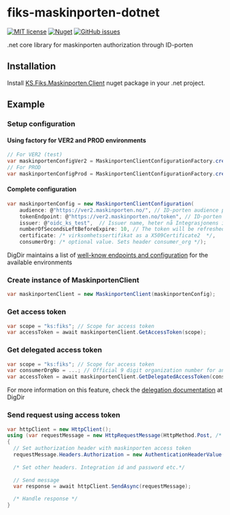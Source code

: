 # fiks-maskinporten-dotnet
[![MIT license](https://img.shields.io/badge/license-MIT-blue.svg)](https://github.com/ks-no/fiks-io-client-dotnet/blob/master/LICENSE)
[![Nuget](https://img.shields.io/nuget/v/KS.fiks.maskinporten.client.svg)](https://www.nuget.org/packages/KS.Fiks.Maskinporten.Client)
[![GitHub issues](https://img.shields.io/github/issues-raw/ks-no/kryptering-dotnet.svg)](//github.com/ks-no/fiks-maskinporten-client-dotnet/issues)

.net core library for maskinporten authorization through ID-porten


## Installation
Install [KS.Fiks.Maskinporten.Client](https://www.nuget.org/packages/KS.Fiks.Maskinporten.Client) nuget package in your .net project.

## Example
### Setup configuration
#### Using factory for VER2 and PROD environments
```c#
// For VER2 (test)
var maskinportenConfigVer2 = MaskinportenClientConfigurationFactory.createVer2Configuration("ver2_issuer", testCertificate);
// For PROD
var maskinportenConfigProd = MaskinportenClientConfigurationFactory.createProdConfiguration("prod_issuer", certificate);
```
#### Complete configuration
```c#
var maskinportenConfig = new MaskinportenClientConfiguration(
    audience: @"https://ver2.maskinporten.no/", // ID-porten audience path
    tokenEndpoint: @"https://ver2.maskinporten.no/token", // ID-porten token path
    issuer: @"oidc_ks_test",  // Issuer name, heter nå Integrasjonens identifikator i selvbetjeningsløsningen til DigDir
    numberOfSecondsLeftBeforeExpire: 10, // The token will be refreshed 10 seconds before it expires
    certificate: /* virksomhetssertifikat as a X509Certificate2  */,
    consumerOrg: /* optional value. Sets header consumer_org */);
```
DigDir maintains a list of [well-know endpoints and configuration](https://docs.digdir.no/maskinporten_func_wellknown.html) for the available environments
### Create instance of MaskinportenClient
```c#
var maskinportenClient = new MaskinportenClient(maskinportenConfig);
```

### Get access token
```c#
var scope = "ks:fiks"; // Scope for access token
var accessToken = await maskinportenClient.GetAccessToken(scope);
```
### Get delegated access token 
```c#
var scope = "ks:fiks"; // Scope for access token
var consumerOrgNo = ...; // Official 9 digit organization number for an organization that has delegated access to you in ALTINN
var accessToken = await maskinportenClient.GetDelegatedAccessToken(consumerOrgNo, scope);
```
For more information on this feature, check the [delegation documentation](https://docs.digdir.no/maskinporten_func_delegering.html) at DigDir

### Send request using access token
```c#
var httpClient = new HttpClient();
using (var requestMessage = new HttpRequestMessage(HttpMethod.Post, /* api uri */))
{
  // Set authorization header with maskinporten access token
  requestMessage.Headers.Authorization = new AuthenticationHeaderValue("Bearer", accessToken.Token);
    
  /* Set other headers. Integration id and password etc.*/ 
  
  // Send message
  var response = await httpClient.SendAsync(requestMessage);

  /* Handle response */
}
```
